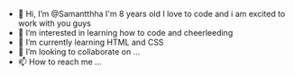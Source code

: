 - 👋 Hi, I’m @Samantthha I'm 8 years old I love to code and i am excited to work with you guys
- 👀 I’m interested in learning how to code and cheerleeding
- 🌱 I’m currently learning HTML and CSS
- 💞️ I’m looking to collaborate on ...
- 📫 How to reach me ...

<!---
Samantthha/Samantthha is a ✨ special ✨ repository because its `README.md` (this file) appears on your GitHub profile.
You can click the Preview link to take a look at your changes.
--->
